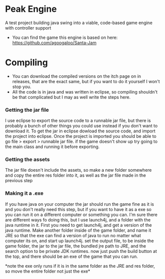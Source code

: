 # Peak Engine
A test project building java swing into a viable, code-based game engine with controller support

- You can find the game this engine is based on here: https://github.com/agoogaloo/Santa-Jam

# Compiling
- You can download the compiled versions on the itch page on in releases, that are the exact same, but if you want to do it yourself I won't stop you.
- All the code is in java and was written in eclipse, so compiling shouldn't be that complicated but I may as well write the steps here.

### Getting the jar file
I use eclipse to export the source code to a runnable jar file, but there is probably a bunch of other things you could use instead if you don't want to download it. 
To get the jar in eclipse dowload the source code, and import the project into eclipse. Once the project is imported you should be able to go file > export > runnable jar file. 
if the game doesn't show up try going to the main class and running it before exporting.

### Getting the assets
The jar file doesn't include the assets, so make a new folder somewhere and copy the entire res folder into it, as well as the jar file made in the previous step

### Making it a .exe
If you have java on your computer the jar should run the game fine as it is and you don't really need this step, but if you want to have
it as a exe so you can run it on a different computer or something you can. I'm sure there are different ways fo doing this, but I use launch4j, and a folder with the 
java runtime in it. First you need to get launch4j, and get a version of the java runtime. Make another folder inside of the game folder, and name it JRE so that the exe 
can find a version of java to run no matter what computer its on, and start up launch4j. set the output file, to be inside the game folder, the jar to the jar file, 
the bundled jre path to JRE, and the search option to be private JDK runtimes. now just push the build button at the top, and there should be an exe of the game that you can run.

\*note the exe only runs if it is in the same folder as the JRE and res folder, so move the entire folder not just the exe\*
